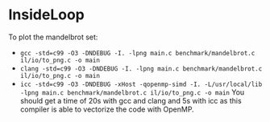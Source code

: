 # InsideLoop

To plot the mandelbrot set:
- `gcc -std=c99 -O3 -DNDEBUG -I. -lpng main.c benchmark/mandelbrot.c il/io/to_png.c -o main`
- `clang -std=c99 -O3 -DNDEBUG -I. -lpng main.c benchmark/mandelbrot.c il/io/to_png.c -o main`
- `icc -std=c99 -O3 -DNDEBUG -xHost -qopenmp-simd -I. -L/usr/local/lib -lpng main.c benchmark/mandelbrot.c il/io/to_png.c -o main`
You should get a time of 20s with gcc and clang and 5s with icc as this compiler is able to vectorize the code with OpenMP.